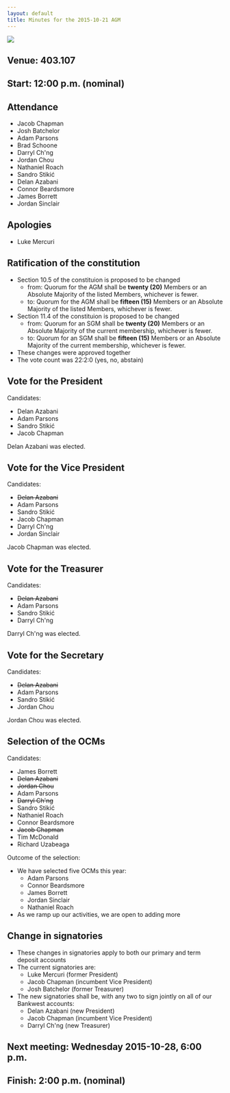 ```yaml
---
layout: default
title: Minutes for the 2015-10-21 AGM
---
```


![](../../images/letterhead.png)

## Venue: 403.107

## Start: 12:00 p.m. (nominal)

## Attendance

  * Jacob Chapman
  * Josh Batchelor
  * Adam Parsons
  * Brad Schoone
  * Darryl Ch'ng
  * Jordan Chou
  * Nathaniel Roach
  * Sandro Stikić
  * Delan Azabani
  * Connor Beardsmore
  * James Borrett
  * Jordan Sinclair

## Apologies

  * Luke Mercuri

## Ratification of the constitution

  * Section 10.5 of the constituion is proposed to be changed
    * from: Quorum for the AGM shall be **twenty (20)** Members or an Absolute Majority of the listed Members, whichever is fewer.
    * to: Quorum for the AGM shall be **fifteen (15)** Members or an Absolute Majority of the listed Members, whichever is fewer.
  * Section 11.4 of the constituion is proposed to be changed
    * from: Quorum for an SGM shall be **twenty (20)** Members or an Absolute Majority of the current membership, whichever is fewer.
    * to: Quorum for an SGM shall be **fifteen (15)** Members or an Absolute Majority of the current membership, whichever is fewer.
  * These changes were approved together
  * The vote count was 22:2:0 (yes, no, abstain)

## Vote for the President

Candidates:

  * Delan Azabani
  * Adam Parsons
  * Sandro Stikić
  * Jacob Chapman

Delan Azabani was elected.

## Vote for the Vice President

Candidates:

  * <del>Delan Azabani</del>
  * Adam Parsons
  * Sandro Stikić
  * Jacob Chapman
  * Darryl Ch'ng
  * Jordan Sinclair

Jacob Chapman was elected.

## Vote for the Treasurer

Candidates:

  * <del>Delan Azabani</del>
  * Adam Parsons
  * Sandro Stikić
  * Darryl Ch'ng

Darryl Ch'ng was elected.

## Vote for the Secretary

Candidates:

  * <del>Delan Azabani</del>
  * Adam Parsons
  * Sandro Stikić
  * Jordan Chou

Jordan Chou was elected.

## Selection of the OCMs

Candidates:

  * James Borrett
  * <del>Delan Azabani</del>
  * <del>Jordan Chou</del>
  * Adam Parsons
  * <del>Darryl Ch'ng</del>
  * Sandro Stikić
  * Nathaniel Roach
  * Connor Beardsmore
  * <del>Jacob Chapman</del>
  * Tim McDonald
  * Richard Uzabeaga

Outcome of the selection:

  * We have selected five OCMs this year:
    * Adam Parsons
    * Connor Beardsmore
    * James Borrett
    * Jordan Sinclair
    * Nathaniel Roach
  * As we ramp up our activities, we are open to adding more

## Change in signatories

  * These changes in signatories apply to both our primary and term deposit accounts
  * The current signatories are:
    * Luke Mercuri (former President)
    * Jacob Chapman (incumbent Vice President)
    * Josh Batchelor (former Treasurer)
  * The new signatories shall be, with any two to sign jointly on all of our Bankwest accounts:
    * Delan Azabani (new President)
    * Jacob Chapman (incumbent Vice President)
    * Darryl Ch'ng (new Treasurer)

## Next meeting: Wednesday 2015-10-28, 6:00 p.m.

## Finish: 2:00 p.m. (nominal)